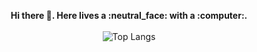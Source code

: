 <p align="center">
  <b>Hi there 👋. Here lives a :neutral_face: with a :computer:.</b><br><br>

  <img src='https://stats-4wangyu.vercel.app/api/top-langs/?username=4wangyu&layout=compact&hide=ruby,swift,kotlin' alt='Top Langs'/>
</p>

